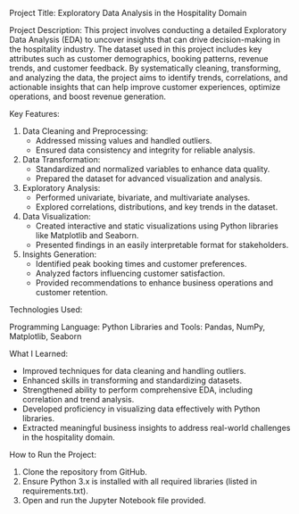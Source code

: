 Project Title: Exploratory Data Analysis in the Hospitality Domain

Project Description:
This project involves conducting a detailed Exploratory Data Analysis (EDA) to uncover insights that can drive decision-making in the hospitality industry. The dataset used in this project includes key attributes such as customer demographics, booking patterns, revenue trends, and customer feedback. By systematically cleaning, transforming, and analyzing the data, the project aims to identify trends, correlations, and actionable insights that can help improve customer experiences, optimize operations, and boost revenue generation.

Key Features:

1) Data Cleaning and Preprocessing:
    * Addressed missing values and handled outliers.
    * Ensured data consistency and integrity for reliable analysis.
2) Data Transformation:
    * Standardized and normalized variables to enhance data quality.
    * Prepared the dataset for advanced visualization and analysis.
3) Exploratory Analysis:
    * Performed univariate, bivariate, and multivariate analyses.
    * Explored correlations, distributions, and key trends in the dataset.
4) Data Visualization:
    * Created interactive and static visualizations using Python libraries like Matplotlib and Seaborn.
    * Presented findings in an easily interpretable format for stakeholders.
5) Insights Generation:
    * Identified peak booking times and customer preferences.
    * Analyzed factors influencing customer satisfaction.
    * Provided recommendations to enhance business operations and customer retention.

Technologies Used:

Programming Language: Python
Libraries and Tools: Pandas, NumPy, Matplotlib, Seaborn

What I Learned:

* Improved techniques for data cleaning and handling outliers.
* Enhanced skills in transforming and standardizing datasets.
* Strengthened ability to perform comprehensive EDA, including correlation and trend analysis.
* Developed proficiency in visualizing data effectively with Python libraries.
* Extracted meaningful business insights to address real-world challenges in the hospitality domain.

How to Run the Project:

1) Clone the repository from GitHub.
2) Ensure Python 3.x is installed with all required libraries (listed in requirements.txt).
3) Open and run the Jupyter Notebook file provided.
